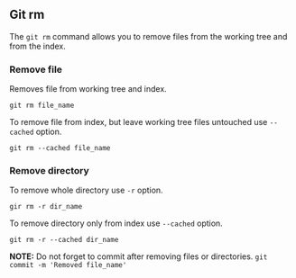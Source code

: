 ## Git rm

The ```git rm``` command allows you to remove files from the working tree and from the index.

### Remove file
Removes file from working tree and index.

```git rm file_name```

To remove file from index, but leave working tree files untouched use ```--cached``` option.

```git rm --cached file_name```

### Remove directory
To remove whole directory use ```-r``` option.

```gir rm -r dir_name```

To remove directory only from index use ```--cached``` option.

```git rm -r --cached dir_name```

**NOTE:** Do not forget to commit after removing files or directories. ```git commit -m 'Removed file_name'```
